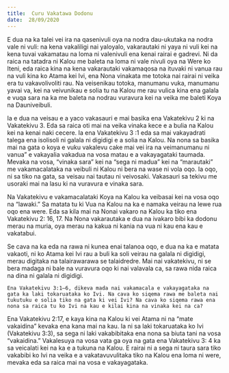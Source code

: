 ```yaml
---
title:  Curu Vakatawa Dodonu
date:  28/09/2020
---
```


E dua na ka talei vei ira na qasenivuli oya na nodra dau-ukutaka na nodra vale ni vuli: na kena vakaliligi nai yaloyalo, vakarautaki ni yaya ni vuli kei na kena tuvai vakamatau na loma ni valenivuli ena kenai rairai e gadrevi. Ni da raica na tatadra ni Kalou me baleta na loma ni vale nivuli oya na Were ko Iteni, eda raica kina na kena vakarautaki vakamaqosa na ituvaki ni vanua rau na vuli kina ko Atama kei Ivi, ena Nona vinakata me totoka nai rairai ni veika era tu vakavolivoliti rau. Na veisenikau totoka, manumanu vuka, manumanu yavai va, kei na veivunikau e solia tu na Kalou me rau vulica kina ena galala e vuqa sara na ka me baleta na nodrau vuravura kei na veika me baleti Koya na Dauniveibuli.

Ia e dua na veisau e a yaco vakasauri e mai basika ena Vakatekivu 2 ki na Vakatekivu 3. Eda sa raica oti mai na veika vinaka kece e a bulia na Kalou kei na kenai naki cecere. Ia ena Vakatekivu 3 :1 eda sa mai vakayadrati talega ena isolisoli ni galala ni digidigi e a solia na Kalou. Na nona sa basika mai na gata o koya e vuku vakalevu cake mai vei ira na veimanumanu ni vanua” e vakayalia vakadua na vosa matau e a vakayagataki taumada. Mevaka na vosa, “vinaka sara” kei na “sega ni madua” kei na “marautaki” me vakamacalataka na veibuli ni Kalou ni bera na wase ni vola oqo. Ia oqo, ni sa tiko na gata, sa veisau nai tautau ni veivosaki. Vakasauri sa tekivu me usoraki mai na lasu ki na vuravura e vinaka sara.

Na Vakatekivu e vakamacalataki Koya na Kalou ka veibasai kei na vosa oqo na “lawaki.” Sa matata tu ki Vua na Kalou na ka e namaka veirau na lewe rua oqo ena were. Eda sa kila mai na Nonai vakaro na Kalou ka tiko ena Vakatekivu 2: 16, 17. Na Nona vakarautaka e dua na ivakaro bibi ka dodonu merau na muria, oya merau na kakua ni kania na vua ni kau ena kau e vakatabui.

Se cava na ka eda na rawa ni kunea enai talanoa oqo, e dua na ka e matata vakaoti, ni ko Atama kei Ivi rau a buli ka soli veirau na galala ni digidigi, merau digitaka na talairawarawa se talaidredre. Mai nai vakatekivu, ni se bera madaga ni bale na vuravura oqo ki nai valavala ca, sa rawa nida raica na dina ni galala ni digidigi.

`Ena Vakatekivu 3:1–6, dikeva mada nai vakamacala e vakayagataka na gata ka laki tokaruataka ko Ivi. Na cava ko siqema rawa me baleta nai tukutuku e solia tiko na gata ki vei Ivi? Na cava ko siqema rawa ena nona sa raica tu ko Ivi na kau e kilai kina na vinaka kei na ca?`

Ena Vakatekivu 2:17, e kaya kina na Kalou ki vei Atama ni na “mate vakaidina” kevaka ena kana mai na kau. Ia ni sa laki tokaruataka ko Ivi (Vakatekivu 3:3), sa sega ni laki vakabibitaka ena nona sa biuta tani na vosa “vakaidina.” Vakalesuya na vosa vata ga oya na gata ena Vakatekivu 3: 4 ka sa veicalati kei na ka e a tukuna na Kalou. E rairai ni a sega ni taura sara tiko vakabibi ko Ivi na veika e a vakatavuvulitaka tiko na Kalou ena loma ni were, mevaka eda sa raica mai na vosa e vakayagataka.
